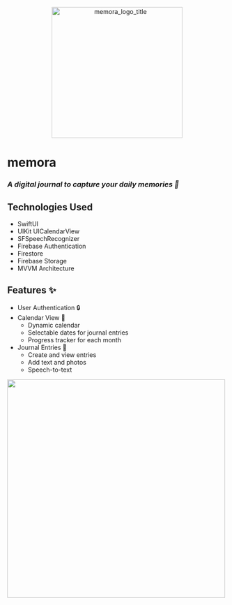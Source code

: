 <p align="center">
  <img src="https://github.com/user-attachments/assets/a41de46c-ac59-4ca1-94e2-dad6345cddd1" alt="memora_logo_title" width="300"/>
</p>

# memora

### *A digital journal to capture your daily memories 🌟*

## Technologies Used

- SwiftUI
- UIKit UICalendarView
- SFSpeechRecognizer
- Firebase Authentication
- Firestore
- Firebase Storage
- MVVM Architecture

## Features ✨

- User Authentication 🔒
- Calendar View 📅
  - Dynamic calendar
  - Selectable dates for journal entries
  - Progress tracker for each month
- Journal Entries 📖
  - Create and view entries
  - Add text and photos
  - Speech-to-text

<img src="https://github.com/user-attachments/assets/887bf013-1421-43c0-9619-5473d8dd34a9" width="500" />



